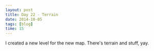 ```yaml
---
layout: post
title: Day 22 - Terrain
date: 2014-10-05
tags: [blog]
time: 15
---
```


I created a new level for the new map. There's terrain and stuff, yay.